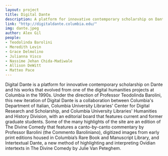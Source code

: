 ```yaml
---
layout: project
title: Digital Dante
description: A platform for innovative contemporary scholarship on Dante and his works that evolved from one of the digital humanities projects at Columbia in the 1990s.
link: "http://digitaldante.columbia.edu/"
img: dante.jpeg
author: Alex Gil
people:
- Teodolinda Barolini
- Meredith Levin
- Grace Delmolino
- Julianna Visco
- Nassime Jehan Chida-Madiwale
- Allison DeWitt
- Matteo Pace
---
```


Digital Dante is a platform for innovative contemporary scholarship on Dante and his works that evolved from one of the digital humanities projects at Columbia in the 1990s. Under the direction of Professor Teodolinda Barolini, this new iteration of Digital Dante is a collaboration between Columbia's Department of Italian, Columbia University Libraries' Center for Digital Research and Scholarship, and Columbia University Libraries' Humanities and History Division, with an editorial board that features current and former graduate students. Some of the many highlights of the site are an edition of The Divine Comedy that features a canto-by-canto commentary by Professor Barolini (the Commento Baroliniano), digitized images from early print editions housed in Columbia’s Rare Book and Manuscript Library, and Intertextual Dante, a new method of highlighting and interpreting Ovidian intertexts in The Divine Comedy by Julie Van Peteghem.

